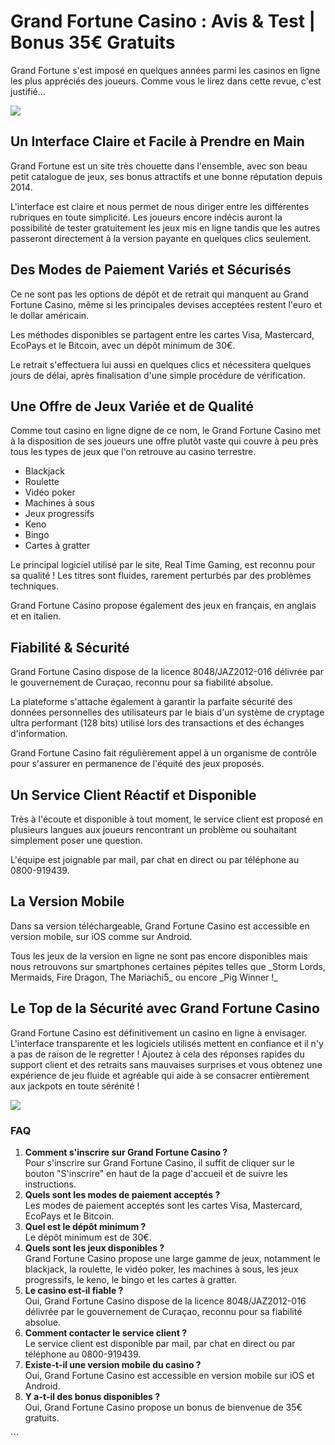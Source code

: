 # Grand Fortune Casino : Avis & Test \| Bonus 35€ Gratuits

Grand Fortune s\'est imposé en quelques années parmi les casinos en
ligne les plus appréciés des joueurs. Comme vous le lirez dans cette
revue, c\'est justifié\...

[![](https://i.imgur.com/JJwkDm3.png)](https://traff.sbs/frcas)

## Un Interface Claire et Facile à Prendre en Main

Grand Fortune est un site très chouette dans l\'ensemble, avec son beau
petit catalogue de jeux, ses bonus attractifs et une bonne réputation
depuis 2014.

L\'interface est claire et nous permet de nous diriger entre les
différentes rubriques en toute simplicité. Les joueurs encore indécis
auront la possibilité de tester gratuitement les jeux mis en ligne
tandis que les autres passeront directement à la version payante en
quelques clics seulement.

## Des Modes de Paiement Variés et Sécurisés

Ce ne sont pas les options de dépôt et de retrait qui manquent au Grand
Fortune Casino, même si les principales devises acceptées restent
l\'euro et le dollar américain.

Les méthodes disponibles se partagent entre les cartes Visa, Mastercard,
EcoPays et le Bitcoin, avec un dépôt minimum de 30€.

Le retrait s\'effectuera lui aussi en quelques clics et nécessitera
quelques jours de délai, après finalisation d\'une simple procédure de
vérification.

## Une Offre de Jeux Variée et de Qualité

Comme tout casino en ligne digne de ce nom, le Grand Fortune Casino met
à la disposition de ses joueurs une offre plutôt vaste qui couvre à peu
près tous les types de jeux que l\'on retrouve au casino terrestre.

-   Blackjack
-   Roulette
-   Vidéo poker
-   Machines à sous
-   Jeux progressifs
-   Keno
-   Bingo
-   Cartes à gratter

Le principal logiciel utilisé par le site, Real Time Gaming, est reconnu
pour sa qualité ! Les titres sont fluides, rarement perturbés par des
problèmes techniques.

Grand Fortune Casino propose également des jeux en français, en anglais
et en italien.

## Fiabilité & Sécurité

Grand Fortune Casino dispose de la licence 8048/JAZ2012-016 délivrée par
le gouvernement de Curaçao, reconnu pour sa fiabilité absolue.

La plateforme s\'attache également à garantir la parfaite sécurité des
données personnelles des utilisateurs par le biais d\'un système de
cryptage ultra performant (128 bits) utilisé lors des transactions et
des échanges d\'information.

Grand Fortune Casino fait régulièrement appel à un organisme de contrôle
pour s\'assurer en permanence de l\'équité des jeux proposés.

## Un Service Client Réactif et Disponible

Très à l\'écoute et disponible à tout moment, le service client est
proposé en plusieurs langues aux joueurs rencontrant un problème ou
souhaitant simplement poser une question.

L\'équipe est joignable par mail, par chat en direct ou par téléphone au
0800-919439.

## La Version Mobile

Dans sa version téléchargeable, Grand Fortune Casino est accessible en
version mobile, sur iOS comme sur Android.

Tous les jeux de la version en ligne ne sont pas encore disponibles mais
nous retrouvons sur smartphones certaines pépites telles que \_Storm
Lords, Mermaids, Fire Dragon, The Mariachi5\_ ou encore \_Pig Winner !\_

## Le Top de la Sécurité avec Grand Fortune Casino

Grand Fortune Casino est définitivement un casino en ligne à envisager.
L\'interface transparente et les logiciels utilisés mettent en confiance
et il n\'y a pas de raison de le regretter ! Ajoutez à cela des réponses
rapides du support client et des retraits sans mauvaises surprises et
vous obtenez une expérience de jeu fluide et agréable qui aide à se
consacrer entièrement aux jackpots en toute sérénité !

[![](\%22https://i.imgur.com/JJwkDm3.png\%22)](\%22https://traff.sbs/frcas\%22)

### FAQ

1.  **Comment s\'inscrire sur Grand Fortune Casino ?**\
    Pour s\'inscrire sur Grand Fortune Casino, il suffit de cliquer sur
    le bouton "S\'inscrire" en haut de la page d\'accueil et de
    suivre les instructions.
2.  **Quels sont les modes de paiement acceptés ?**\
    Les modes de paiement acceptés sont les cartes Visa, Mastercard,
    EcoPays et le Bitcoin.
3.  **Quel est le dépôt minimum ?**\
    Le dépôt minimum est de 30€.
4.  **Quels sont les jeux disponibles ?**\
    Grand Fortune Casino propose une large gamme de jeux, notamment le
    blackjack, la roulette, le vidéo poker, les machines à sous, les
    jeux progressifs, le keno, le bingo et les cartes à gratter.
5.  **Le casino est-il fiable ?**\
    Oui, Grand Fortune Casino dispose de la licence 8048/JAZ2012-016
    délivrée par le gouvernement de Curaçao, reconnu pour sa fiabilité
    absolue.
6.  **Comment contacter le service client ?**\
    Le service client est disponible par mail, par chat en direct ou par
    téléphone au 0800-919439.
7.  **Existe-t-il une version mobile du casino ?**\
    Oui, Grand Fortune Casino est accessible en version mobile sur iOS
    et Android.
8.  **Y a-t-il des bonus disponibles ?**\
    Oui, Grand Fortune Casino propose un bonus de bienvenue de 35€
    gratuits.

\`\`\`

